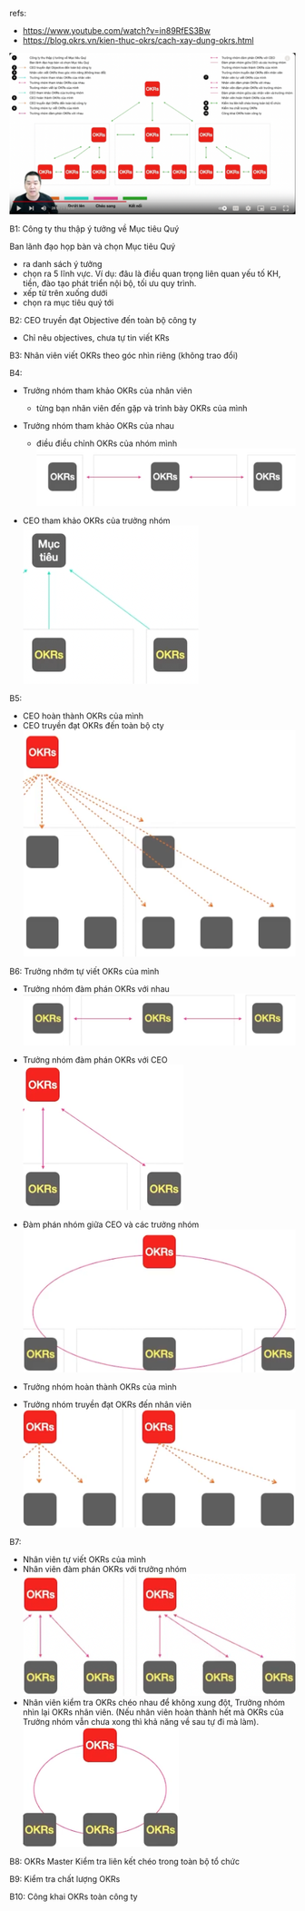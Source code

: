 
refs:

- https://www.youtube.com/watch?v=in89RfES3Bw
- https://blog.okrs.vn/kien-thuc-okrs/cach-xay-dung-okrs.html


![](attachments/Pasted%20image%2020220517022128.png)


B1: Công ty thu thập ý tưởng về Mục tiêu Quý

Ban lãnh đạo họp bàn và chọn Mục tiêu Quý

- ra danh sách ý tưởng
- chọn ra 5 lĩnh vực. Ví dụ: đâu là điều quan trọng liên quan yếu tố KH, tiền, đào tạo phát triển nội bộ, tối ưu quy trình.
- xếp từ trên xuống dưới
- chọn ra mục tiêu quý tới

B2: CEO truyền đạt Objective đến toàn bộ công ty

- Chỉ nêu objectives, chưa tự tin viết KRs

B3: Nhân viên viết OKRs theo góc nhìn riêng (không trao đổi)

B4: 

- Trưởng nhóm tham khảo OKRs của nhân viên
	- từng bạn nhân viên đến gặp và trình bày OKRs của mình
	
- Trưởng nhóm tham khảo OKRs của nhau
	- điều điều chỉnh OKRs của nhóm mình
![](attachments/Pasted%20image%2020220531142951.png)

- CEO tham khảo OKRs của trưởng nhóm
![](attachments/Pasted%20image%2020220531143016.png)

B5:

- CEO hoàn thành OKRs của mình
- CEO truyền đạt OKRs đến toàn bộ cty
![](attachments/Pasted%20image%2020220531143212.png)

B6: Trưởng nhớm tự viết OKRs của mình

- Trưởng nhóm đàm phán OKRs với nhau
![](attachments/Pasted%20image%2020220531143247.png)

- Trưởng nhóm đàm phán OKRs với CEO
![](attachments/Pasted%20image%2020220531143320.png)

- Đàm phán nhóm giữa CEO và các trưởng nhóm
![](attachments/Pasted%20image%2020220531143349.png)

- Trưởng nhóm hoàn thành OKRs của mình
- Trưởng nhóm truyền đạt OKRs đến nhân viên
![](attachments/Pasted%20image%2020220531143430.png)

B7:
- Nhân viên tự viết OKRs của mình
- Nhân viên đàm phán OKRs với trưởng nhóm
![](attachments/Pasted%20image%2020220531143544.png)
- Nhân viên kiểm tra OKRs chéo nhau để không xung đột, Trưởng nhóm nhìn lại OKRs nhân viên. (Nếu nhân viên hoàn thành hết mà OKRs của Trưởng nhóm vẫn chưa xong thì khả năng về sau tự đi mà làm).
![](attachments/Pasted%20image%2020220531143750.png)

B8: OKRs Master Kiểm tra liên kết chéo trong toàn bộ tổ chức

B9: Kiểm tra chất lượng OKRs

B10: Công khai OKRs toàn công ty

